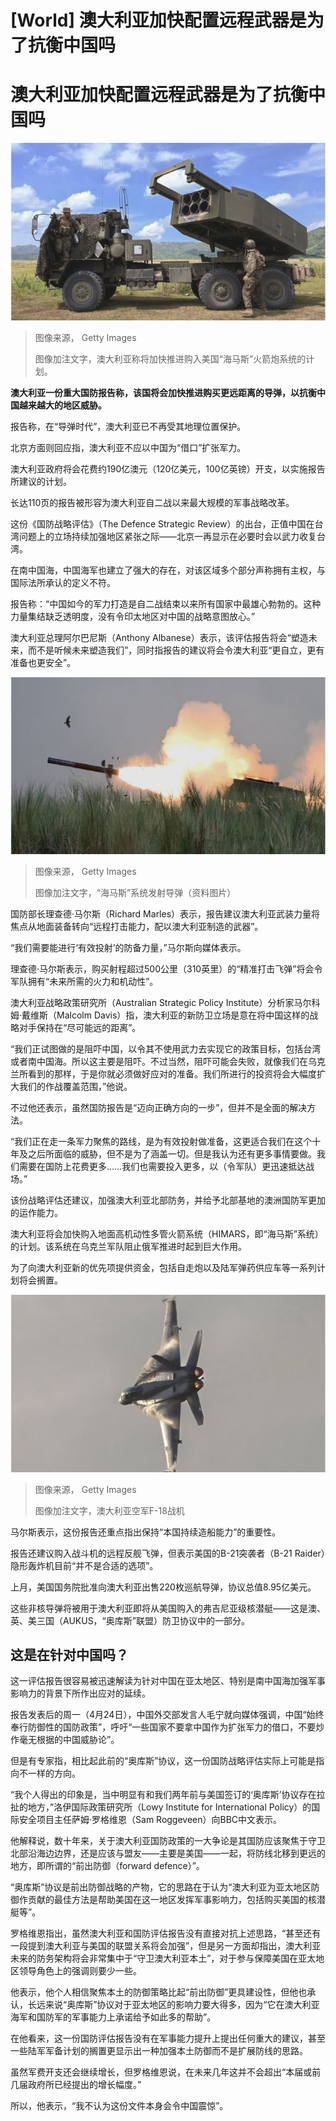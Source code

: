 # [World] 澳大利亚加快配置远程武器是为了抗衡中国吗

#  澳大利亚加快配置远程武器是为了抗衡中国吗


![Philippines troops with a US-supplied HIMARS launcher](_129468210_gettyimages-1243929211.jpg)

> 图像来源，  Getty Images
>
> 图像加注文字，澳大利亚称将加快推进购入美国“海马斯”火箭炮系统的计划。

**澳大利亚一份重大国防报告称，该国将会加快推进购买更远距离的导弹，以抗衡中国越来越大的地区威胁。**

报告称，在“导弹时代”，澳大利亚已不再受其地理位置保护。

北京方面则回应指，澳大利亚不应以中国为“借口”扩张军力。

澳大利亚政府将会花费约190亿澳元（120亿美元，100亿英镑）开支，以实施报告所建议的计划。

长达110页的报告被形容为澳大利亚自二战以来最大规模的军事战略改革。

这份《国防战略评估》（The Defence Strategic Review）的出台，正值中国在台湾问题上的立场持续加强地区紧张之际——北京一再显示在必要时会以武力收复台湾。

在南中国海，中国海军也建立了强大的存在，对该区域多个部分声称拥有主权，与国际法所承认的定义不符。

报告称：“中国如今的军力打造是自二战结束以来所有国家中最雄心勃勃的。这种力量集结缺乏透明度，没有令印太地区对中国的战略意图放心。”

澳大利亚总理阿尔巴尼斯（Anthony Albanese）表示，该评估报告将会“塑造未来，而不是听候未来塑造我们”，同时指报告的建议将会令澳大利亚“更自立，更有准备也更安全”。

![HIMARS missile launch](_129468212_gettyimages-1243929296.jpg)

> 图像来源，  Getty Images
>
> 图像加注文字，“海马斯”系统发射导弹（资料图片）

国防部长理查德·马尔斯（Richard Marles）表示，报告建议澳大利亚武装力量将焦点从地面装备转向“远程打击能力，配以澳大利亚制造的武器”。

“我们需要能进行‘有效投射’的防备力量，”马尔斯向媒体表示。

理查德·马尔斯表示，购买射程超过500公里（310英里）的“精准打击飞弹”将会令军队拥有“未来所需的火力和机动性”。

澳大利亚战略政策研究所（Australian Strategic Policy Institute）分析家马尔科姆·戴维斯（Malcolm Davis）指，澳大利亚的新防卫立场是意在将中国这样的战略对手保持在“尽可能远的距离”。

“我们正试图做的是阻吓中国，以令其不使用武力去实现它的政策目标，包括台湾或者南中国海。所以这主要是阻吓。不过当然，阻吓可能会失败，就像我们在乌克兰所看到的那样，于是你就必须做好应对的准备。我们所进行的投资将会大幅度扩大我们的作战覆盖范围，”他说。

不过他还表示，虽然国防报告是“迈向正确方向的一步”，但并不是全面的解决方法。

“我们正在走一条军力聚焦的路线，是为有效投射做准备，这更适合我们在这个十年及之后所面临的威胁，但不是为了涵盖一切。但是我认为还有更多事情要做。我们需要在国防上花费更多……我们也需要投入更多，以（令军队）更迅速抵达战场。”

该份战略评估还建议，加强澳大利亚北部防务，并给予北部基地的澳洲国防军更加的运作能力。

澳大利亚将会加快购入地面高机动性多管火箭系统（HIMARS，即“海马斯”系统）的计划。该系统在乌克兰军队阻止俄军推进时起到巨大作用。

为了向澳大利亚新的优先项提供资金，包括自走炮以及陆军弹药供应车等一系列计划将会搁置。

![Royal Australian Air Force F-18 fighter aircraft](_129467890_gettyimages-1470930449.jpg)

> 图像来源，  Getty Images
>
> 图像加注文字，澳大利亚空军F-18战机

马尔斯表示，这份报告还重点指出保持“本国持续造船能力”的重要性。

报告还建议购入战斗机的远程反舰飞弹，但表示美国的B-21突袭者（B-21 Raider）隐形轰炸机目前“并不是合适的选项”。

上月，美国国务院批准向澳大利亚出售220枚巡航导弹，协议总值8.95亿美元。

这些非核导弹将被用于澳大利亚即将从美国购入的弗吉尼亚级核潜艇——这是澳、英、美三国（AUKUS，“奥库斯”联盟）防卫协议中的一部分。

##  这是在针对中国吗？

这一评估报告很容易被迅速解读为针对中国在亚太地区、特别是南中国海加强军事影响力的背景下所作出应对的延续。

报告发表后的周一（4月24日），中国外交部发言人毛宁就向媒体强调，中国“始终奉行防御性的国防政策”，呼吁“一些国家不要拿中国作为扩张军力的借口，不要炒作毫无根据的中国威胁论”。

但是有专家指，相比起此前的“奥库斯”协议，这一份国防战略评估实际上可能是指向不一样的方向。

“我个人得出的印象是，当中明显有和我们两年前与美国签订的‘奥库斯’协议存在拉扯的地方，”洛伊国际政策研究所（Lowy Institute for International Policy）的国际安全项目主任萨姆·罗格维恩（Sam Roggeveen）向BBC中文表示。

他解释说，数十年来，关于澳大利亚国防政策的一大争论是其国防应该聚焦于守卫北部沿海边边界，还是应该与盟友——主要是美国——一起，将防线北移到更远的地方，即所谓的“前出防御（forward defence）”。

“奥库斯”协议是前出防御战略的产物，它的思路在于认为“澳大利亚为亚太地区防御作贡献的最佳方法是帮助美国在这一地区发挥军事影响力，包括购买美国的核潜艇等”。

罗格维恩指出，虽然澳大利亚和国防评估报告没有直接对抗上述思路，“甚至还有一段提到澳大利亚与美国的联盟关系将会加强”，但是另一方面却指出，澳大利亚未来的防务架构将会非常集中于“守卫澳大利亚本土”，对于参与保障美国在亚太地区领导角色上的强调则要少一些。

他表示，他个人相信聚焦本土的防御策略比起“前出防御”更具建设性，但他也承认，长远来说“奥库斯”协议对于亚太地区的影响力要大得多，因为“它在澳大利亚海军和国防军的军事能力上承诺给予如此多的帮助”。

在他看来，这一份国防评估报告没有在军事能力提升上提出任何重大的建议，甚至一些陆军军备计划的搁置更显示出一种加强本土防御而不是扩展防线的思路。

虽然军费开支还会继续增长，但罗格维恩说，在未来几年这并不会超出“本届或前几届政府所已经提出的增长幅度。”

所以，他表示，“我不认为这份文件本身会令中国震惊”。


